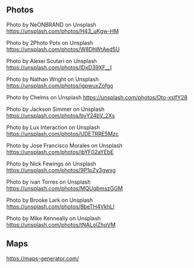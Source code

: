 ## Photos

Photo by NeONBRAND on Unsplash
<https://unsplash.com/photos/H43_uKgw-HM>

Photo by 2Photo Pots on Unsplash
<https://unsplash.com/photos/W8DhWtAed5U>

Photo by Alexei Scutari on Unsplash
<https://unsplash.com/photos/lDxD39XF__I>

Photo by Nathan Wright on Unsplash
<https://unsplash.com/photos/igpwuxZofgo>

Photo by Chelms on Unsplash
<https://unsplash.com/photos/Oto-xslfY28>

Photo by Jackson Simmer on Unsplash
<https://unsplash.com/photos/bvY24bV_2Xs>

Photo by Lux Interaction on Unsplash
<https://unsplash.com/photos/UDETRRE5Mzc>

Photo by Jose Francisco Morales on Unsplash
<https://unsplash.com/photos/ibYF02aYEbE>

Photo by Nick Fewings on Unsplash
<https://unsplash.com/photos/9P1pZy3gwxg>

Photo by ivan Torres on Unsplash
<https://unsplash.com/photos/MQUqbmszGGM>

Photo by Brooke Lark on Unsplash
<https://unsplash.com/photos/8beTH4VkhLI>

Photo by Mike Kenneally on Unsplash
<https://unsplash.com/photos/tNALoIZhqVM>

## Maps

<https://maps-generator.com/>
